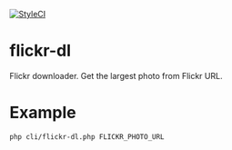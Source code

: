 [![StyleCI](https://styleci.io/repos/124981304/shield?branch=master)](https://styleci.io/repos/124981304)

# flickr-dl
Flickr downloader.
Get the largest photo from Flickr URL.

# Example
`php cli/flickr-dl.php FLICKR_PHOTO_URL`
